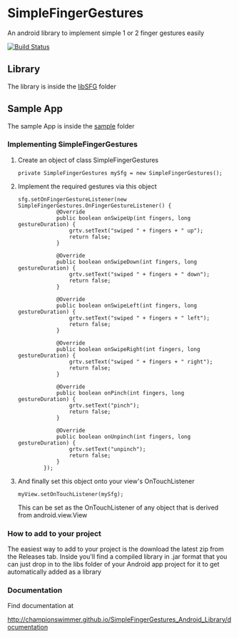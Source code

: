 # SimpleFingerGestures 
 An android library to implement simple 1 or 2 finger gestures easily

[![Build Status](https://travis-ci.org/championswimmer/SimpleFingerGestures_Android_Library.svg)](https://travis-ci.org/championswimmer/SimpleFingerGestures_Android_Library)

## Library
 The library is inside the <a href="./libSFG">libSFG</a> folder

## Sample App
 The sample App is inside the <a href="./sample">sample</a> folder



### Implementing SimpleFingerGestures

 1. Create an object of class SimpleFingerGestures

        private SimpleFingerGestures mySfg = new SimpleFingerGestures();

 2. Implement the required gestures via this object

        sfg.setOnFingerGestureListener(new SimpleFingerGestures.OnFingerGestureListener() {
                    @Override
                    public boolean onSwipeUp(int fingers, long gestureDuration) {
                        grtv.setText("swiped " + fingers + " up");
                        return false;
                    }
        
                    @Override
                    public boolean onSwipeDown(int fingers, long gestureDuration) {
                        grtv.setText("swiped " + fingers + " down");
                        return false;
                    }
        
                    @Override
                    public boolean onSwipeLeft(int fingers, long gestureDuration) {
                        grtv.setText("swiped " + fingers + " left");
                        return false;
                    }
        
                    @Override
                    public boolean onSwipeRight(int fingers, long gestureDuration) {
                        grtv.setText("swiped " + fingers + " right");
                        return false;
                    }
        
                    @Override
                    public boolean onPinch(int fingers, long gestureDuration) {
                        grtv.setText("pinch");
                        return false;
                    }
        
                    @Override
                    public boolean onUnpinch(int fingers, long gestureDuration) {
                        grtv.setText("unpinch");
                        return false;
                    }
                });

 3. And finally set this object onto your view's OnTouchListener

        myView.setOnTouchListener(mySfg);

    This can be set as the OnTouchListener of any object that is derived from android.view.View



### How to add to your project

The easiest way to add to your project is the download the latest zip from the Releases tab.
Inside you'll find a compiled library in .jar format that you can just drop in to the
libs folder of your Android app project for it to get automatically added as a library

### Documentation

Find documentation at  

http://championswimmer.github.io/SimpleFingerGestures_Android_Library/documentation

